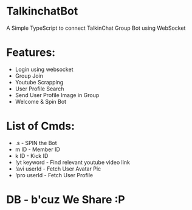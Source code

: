 # TalkinchatBot
A Simple TypeScript to connect TalkinChat Group Bot using WebSocket

# Features:

- Login using websocket
- Group Join
- Youtube Scrapping
- User Profile Search
- Send User Profile Image in Group
- Welcome & Spin Bot


# List of Cmds:
- .s    -  SPIN the Bot
- m ID  -  Member ID
- k ID  -  Kick ID
- !yt keyword  -  Find relevant youtube video link
- !avi userId  -  Fetch User Avatar Pic
- !pro userId  -  Fetch User Profile

# DB - b'cuz We Share :P
